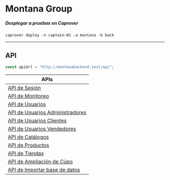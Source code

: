 # Montana Group

##### Desplegar a pruebas en Caprover
```
caprover deploy -n captain-01 -a montana -b back
```

------------------------------------------

## API

```js
const apiUrl = "http://montanabackend.test/api";
```

|APIs                                                                       |
|---------------------------------------------------------------------------|
|[API de Sesión](documentation/Sesion.md)                                   |
|[API de Monitoreo](documentation/Monitoreo.md)                             |
|[API de Usuarios](documentation/Usuarios.md)                               |
|[API de Usuarios Administradores](documentation/UsuariosAdministradores.md)|
|[API de Usuarios Clientes](documentation/UsuariosClientes.md)              |
|[API de Usuarios Vendedores](documentation/UsuariosVendedores.md)          |
|[API de Catálogos](documentation/Catalogos.md)                             |
|[API de Productos](documentation/Productos.md)                             |
|[API de Tiendas](documentation/Tiendas.md)                                 |
|[API de Ampliación de Cúpo](documentation/AmpliacionCupo.md)               |
|[API de Importar base de datos](documentation/ImportarDB.md)               |
